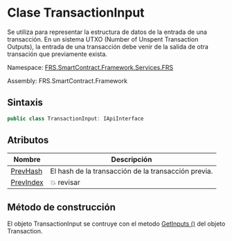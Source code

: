 # Clase TransactionInput

Se utiliza para representar la estructura de datos de la entrada de una transacción. En un sistema UTXO (Number of Unspent Transaction Outputs), la entrada de una transacción debe venir de la salida de otra transación que previamente exista. 

Namespace: [FRS.SmartContract.Framework.Services.FRS](../FRS.md)

Assembly: FRS.SmartContract.Framework

## Sintaxis

```c#
public class TransactionInput: IApiInterface
```

## Atributos

|  Nombre | Descripción | 
| ---------------------------------------- | ---------------------------------------- |
| [PrevHash](TransactionInput/PrevHash.md) | El hash de la transacción de la transacción previa. |
| [PrevIndex](TransactionInput/PrevIndex.md) | :boom: revisar 

## Método de construcción

El objeto TransactionInput se contruye con el metodo [GetInputs ()](Transaction/GetInputs.md) del objeto Transaction.

